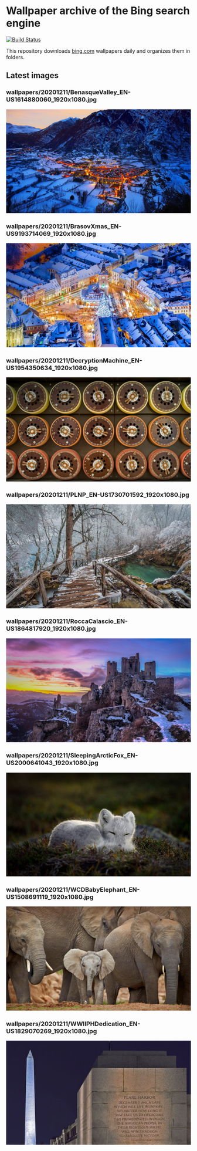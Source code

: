 # Wallpaper archive of the Bing search engine

[![Build Status](https://travis-ci.org/kijart/bing-daily-images-dl.svg?branch=wallpapers)](https://travis-ci.org/kijart/bing-daily-images-dl)

This repository downloads [bing.com](https://www.bing.com) wallpapers daily and organizes them in folders.

## Latest images

<!-- Wallpapers -->

### wallpapers/20201211/BenasqueValley_EN-US1614880060_1920x1080.jpg

![wallpapers/20201211/BenasqueValley_EN-US1614880060_1920x1080.jpg](wallpapers/20201211/BenasqueValley_EN-US1614880060_1920x1080.jpg)

### wallpapers/20201211/BrasovXmas_EN-US9193714069_1920x1080.jpg

![wallpapers/20201211/BrasovXmas_EN-US9193714069_1920x1080.jpg](wallpapers/20201211/BrasovXmas_EN-US9193714069_1920x1080.jpg)

### wallpapers/20201211/DecryptionMachine_EN-US1954350634_1920x1080.jpg

![wallpapers/20201211/DecryptionMachine_EN-US1954350634_1920x1080.jpg](wallpapers/20201211/DecryptionMachine_EN-US1954350634_1920x1080.jpg)

### wallpapers/20201211/PLNP_EN-US1730701592_1920x1080.jpg

![wallpapers/20201211/PLNP_EN-US1730701592_1920x1080.jpg](wallpapers/20201211/PLNP_EN-US1730701592_1920x1080.jpg)

### wallpapers/20201211/RoccaCalascio_EN-US1864817920_1920x1080.jpg

![wallpapers/20201211/RoccaCalascio_EN-US1864817920_1920x1080.jpg](wallpapers/20201211/RoccaCalascio_EN-US1864817920_1920x1080.jpg)

### wallpapers/20201211/SleepingArcticFox_EN-US2000641043_1920x1080.jpg

![wallpapers/20201211/SleepingArcticFox_EN-US2000641043_1920x1080.jpg](wallpapers/20201211/SleepingArcticFox_EN-US2000641043_1920x1080.jpg)

### wallpapers/20201211/WCDBabyElephant_EN-US1508691119_1920x1080.jpg

![wallpapers/20201211/WCDBabyElephant_EN-US1508691119_1920x1080.jpg](wallpapers/20201211/WCDBabyElephant_EN-US1508691119_1920x1080.jpg)

### wallpapers/20201211/WWIIPHDedication_EN-US1829070269_1920x1080.jpg

![wallpapers/20201211/WWIIPHDedication_EN-US1829070269_1920x1080.jpg](wallpapers/20201211/WWIIPHDedication_EN-US1829070269_1920x1080.jpg)

